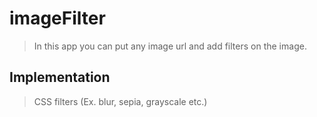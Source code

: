 # imageFilter

> In this app you can put any image url and add filters on the image.

## Implementation

> CSS filters (Ex. blur, sepia, grayscale etc.)
